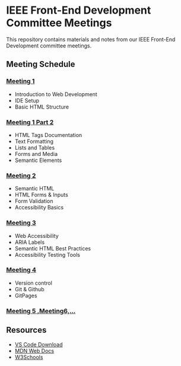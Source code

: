 # IEEE Front-End Development Committee Meetings

This repository contains materials and notes from our IEEE Front-End Development committee meetings.

## Meeting Schedule

### [Meeting 1](./Meetings/Meeting1.md)

- Introduction to Web Development
- IDE Setup
- Basic HTML Structure

### [Meeting 1 Part 2](./Meetings/Meeting1P2.md)

- HTML Tags Documentation
- Text Formatting
- Lists and Tables
- Forms and Media
- Semantic Elements

### [Meeting 2](./Meetings/Meeting2.md)

- Semantic HTML
- HTML Forms & Inputs
- Form Validation
- Accessibility Basics

### [Meeting 3](./Meetings/Meeting3.md)

- Web Accessibility
- ARIA Labels
- Semantic HTML Best Practices
- Accessibility Testing Tools

### [Meeting 4](./Meetings/Meeting4.md)

- Version control
- Git & Github
- GitPages

### [Meeting 5 ,Meeting6,...](./Meetings//Meeting5Doc.md)

<!-- Future meetings will be added here -->

## Resources

- [VS Code Download](https://code.visualstudio.com/)
- [MDN Web Docs](https://developer.mozilla.org/)
- [W3Schools](https://www.w3schools.com/)
